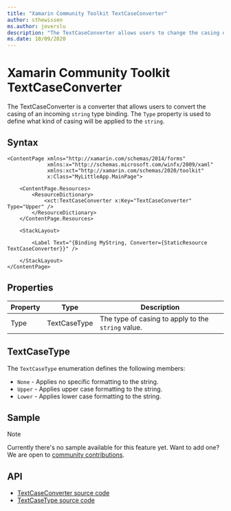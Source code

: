 ```yaml
---
title: "Xamarin Community Toolkit TextCaseConverter"
author: sthewissen
ms.author: joverslu
description: "The TextCaseConverter allows users to change the casing of a string value."
ms.date: 10/09/2020
---
```


# Xamarin Community Toolkit TextCaseConverter

The TextCaseConverter is a converter that allows users to convert the casing of an incoming `string` type binding. The `Type` property is used to define what kind of casing will be applied to the `string`.

## Syntax

```xaml
<ContentPage xmlns="http://xamarin.com/schemas/2014/forms"
             xmlns:x="http://schemas.microsoft.com/winfx/2009/xaml"
             xmlns:xct="http://xamarin.com/schemas/2020/toolkit"
             x:Class="MyLittleApp.MainPage">

    <ContentPage.Resources>
        <ResourceDictionary>
            <xct:TextCaseConverter x:Key="TextCaseConverter" Type="Upper" />
        </ResourceDictionary>
    </ContentPage.Resources>

    <StackLayout>

        <Label Text="{Binding MyString, Converter={StaticResource TextCaseConverter}}" />

    </StackLayout>
</ContentPage>
```

## Properties

|Property  |Type  |Description  |
|---------|---------|---------|
| Type | TextCaseType | The type of casing to apply to the `string` value. |

## TextCaseType

The `TextCaseType` enumeration defines the following members:

- `None` - Applies no specific formatting to the string.
- `Upper` - Applies upper case formatting to the string.
- `Lower` - Applies lower case formatting to the string.

## Sample

> [!NOTE]
> Currently there's no sample available for this feature yet. Want to add one? We are open to [community contributions](https://github.com/xamarin/XamarinCommunityToolkit).

<!-- [TextCaseConverter sample page Source](https://github.com/xamarin/XamarinCommunityToolkit)

You can see this in action in the [Xamarin Community Toolkit Sample App](https://github.com/xamarin/XamarinCommunityToolkit). -->

## API

- [TextCaseConverter source code](https://github.com/xamarin/XamarinCommunityToolkit/blob/main/src/CommunityToolkit/Xamarin.CommunityToolkit/Converters/TextCaseConverter.shared.cs)
- [TextCaseType source code](https://github.com/xamarin/XamarinCommunityToolkit/blob/main/src/CommunityToolkit/Xamarin.CommunityToolkit/Converters/TextCaseType.shared.cs)
